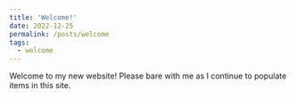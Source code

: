 ```yaml
---
title: 'Welcome!'
date: 2022-12-25
permalink: /posts/welcome
tags:
  - welcome
---
```


Welcome to my new website! Please bare with me as I continue to populate items in this site.
